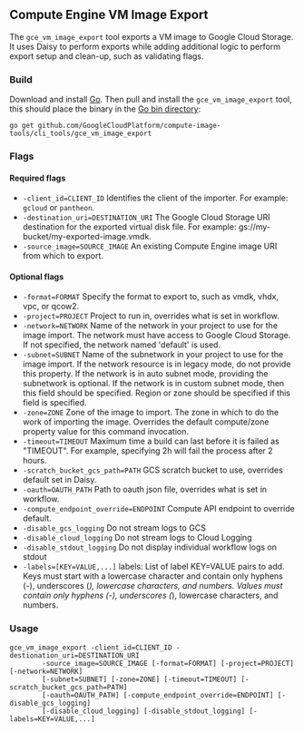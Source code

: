 ## Compute Engine VM Image Export

The `gce_vm_image_export` tool exports a VM image to Google Cloud Storage.
It uses Daisy to perform exports while adding additional logic to perform
export setup and clean-up, such as validating flags.

### Build
Download and install [Go](https://golang.org/doc/install). Then pull and 
install the `gce_vm_image_export` tool, this should place the binary in the 
[Go bin directory](https://golang.org/doc/code.html#GOPATH):

```
go get github.com/GoogleCloudPlatform/compute-image-tools/cli_tools/gce_vm_image_export
```

### Flags

#### Required flags
+ `-client_id=CLIENT_ID` Identifies the client of the importer. For example: `gcloud` or
  `pantheon`.
+ `-destination_uri=DESTINATION_URI` The Google Cloud Storage URI destination for the exported
  virtual disk file. For example: gs://my-bucket/my-exported-image.vmdk.
+ `-source_image=SOURCE_IMAGE` An existing Compute Engine image URI from which to 
  export.

#### Optional flags  
+ `-format=FORMAT` Specify the format to export to, such as vmdk, vhdx, vpc, or qcow2.
+ `-project=PROJECT` Project to run in, overrides what is set in workflow.
+ `-network=NETWORK` Name of the network in your project to use for the image import. The network 
  must have access to Google Cloud Storage. If not specified, the  network named 'default' is used.
+ `-subnet=SUBNET` Name of the subnetwork in your project to use for the image import. If the 
  network resource is in legacy mode, do not provide this property. If the network is in auto subnet 
  mode, providing the subnetwork is optional. If the network is in custom subnet mode, then this 
  field should be specified. Region or zone should be specified if this field is specified.
+ `-zone=ZONE` Zone of the image to import. The zone in which to do the work of
  importing the image. Overrides the default compute/zone property value for
  this command invocation.  
+ `-timeout=TIMEOUT` Maximum time a build can last before it is failed as "TIMEOUT". For example,
  specifying 2h will fail the process after 2 hours.
+ `-scratch_bucket_gcs_path=PATH` GCS scratch bucket to use, overrides default set in Daisy.
+ `-oauth=OAUTH_PATH` Path to oauth json file, overrides what is set in workflow.
+ `-compute_endpoint_override=ENDPOINT` Compute API endpoint to override default.
+ `-disable_gcs_logging` Do not stream logs to GCS
+ `-disable_cloud_logging` Do not stream logs to Cloud Logging
+ `-disable_stdout_logging` Do not display individual workflow logs on stdout
+ `-labels=[KEY=VALUE,...]` labels: List of label KEY=VALUE pairs to add. Keys must start with a
  lowercase character and contain only hyphens (-), underscores (_), lowercase characters, and 
  numbers. Values must contain only hyphens (-), underscores (_), lowercase characters, and numbers.
  
### Usage

```
gce_vm_image_export -client_id=CLIENT_ID -destionation_uri=DESTINATION_URI
        -source_image=SOURCE_IMAGE [-format=FORMAT] [-project=PROJECT] [-network=NETWORK]
        [-subnet=SUBNET] [-zone=ZONE] [-timeout=TIMEOUT] [-scratch_bucket_gcs_path=PATH]
        [-oauth=OAUTH_PATH] [-compute_endpoint_override=ENDPOINT] [-disable_gcs_logging]
        [-disable_cloud_logging] [-disable_stdout_logging] [-labels=KEY=VALUE,...]
```
